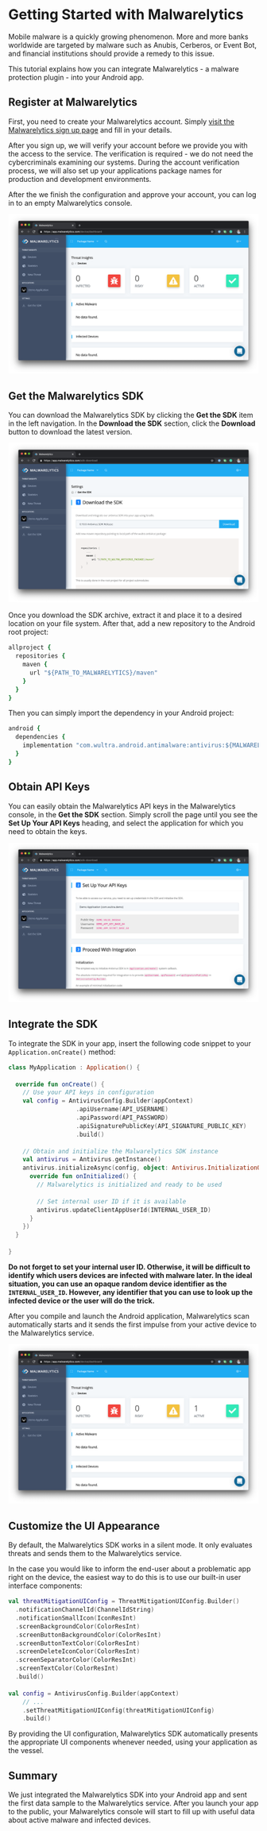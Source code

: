 # Getting Started with Malwarelytics

<!-- AUTHOR joshis_tweets 2020-05-04T00:00:00Z -->
<!-- SIDEBAR _Sidebar.md sticky -->
<!-- TEMPLATE tutorial -->

Mobile malware is a quickly growing phenomenon. More and more banks worldwide are targeted by malware such as Anubis, Cerberos, or Event Bot, and financial institutions should provide a remedy to this issue.

This tutorial explains how you can integrate Malwarelytics - a malware protection plugin - into your Android app.

## Register at Malwarelytics

First, you need to create your Malwarelytics account. Simply [visit the Malwarelytics sign up page](https://www.wultra.com/malwarelytics-signup) and fill in your details.

After you sign up, we will verify your account before we provide you with the access to the service. The verification is required - we do not need the cybercriminals examining our systems. During the account verification process, we will also set up your applications package names for production and development environments.

After the we finish the configuration and approve your account, you can log in to an empty Malwarelytics console.

![ Empty Malwarelytics Console ](./01.png)

## Get the Malwarelytics SDK

You can download the Malwarelytics SDK by clicking the **Get the SDK** item in the left navigation. In the **Download the SDK** section, click the **Download** button to download the latest version.

![ Downloading the SDK ](./02.png)

Once you download the SDK archive, extract it and place it to a desired location on your file system. After that, add a new repository to the Android root project:

```rb
allproject {
  repositories {
    maven {
      url "${PATH_TO_MALWARELYTICS}/maven"
    }
  }
}
```

Then you can simply import the dependency in your Android project:

```rb
android {
  dependencies {
    implementation "com.wultra.android.antimalware:antivirus:${MALWARELYTICS_VERSION}"
  }
}
```

## Obtain API Keys

You can easily obtain the Malwarelytics API keys in the Malwarelytics console, in the **Get the SDK** section. Simply scroll the page until you see the **Set Up Your API Keys** heading, and select the application for which you need to obtain the keys.

![ Downloading the SDK ](./03.png)

## Integrate the SDK

To integrate the SDK in your app, insert the following code snippet to your `Application.onCreate()` method:

```kotlin
class MyApplication : Application() {

  override fun onCreate() {
    // Use your API keys in configuration
    val config = AntivirusConfig.Builder(appContext)
                   .apiUsername(API_USERNAME)
                   .apiPassword(API_PASSWORD)
                   .apiSignaturePublicKey(API_SIGNATURE_PUBLIC_KEY)
                   .build()

    // Obtain and initialize the Malwarelytics SDK instance
    val antivirus = Antivirus.getInstance()          
    antivirus.initializeAsync(config, object: Antivirus.InitializationObserver {
      override fun onInitialized() {
        // Malwarelytics is initialized and ready to be used

        // Set internal user ID if it is available
        antivirus.updateClientAppUserId(INTERNAL_USER_ID)
      }
    })
  }

}
```

**Do not forget to set your internal user ID. Otherwise, it will be difficult to identify which users devices are infected with malware later. In the ideal situation, you can use an opaque random device identifier as the `INTERNAL_USER_ID`. However, any identifier that you can use to look up the infected device or the user will do the trick.**

After you compile and launch the Android application, Malwarelytics scan automatically starts and it sends the first impulse from your active device to the Malwarelytics service.

![ Downloading the SDK ](./04.png)

## Customize the UI Appearance

By default, the Malwarelytics SDK works in a silent mode. It only evaluates threats and sends them to the Malwarelytics service.

In the case you would like to inform the end-user about a problematic app right on the device, the easiest way to do this is to use our built-in user interface components:

```kotlin
val threatMitigationUIConfig = ThreatMitigationUIConfig.Builder()
  .notificationChannelId(ChannelIdString)
  .notificationSmallIcon(IconResInt)
  .screenBackgroundColor(ColorResInt)
  .screenButtonBackgroundColor(ColorResInt)
  .screenButtonTextColor(ColorResInt)
  .screenDeleteIconColor(ColorResInt)
  .screenSeparatorColor(ColorResInt)
  .screenTextColor(ColorResInt)
  .build()

val config = AntivirusConfig.Builder(appContext)
    // ...
    .setThreatMitigationUIConfig(threatMitigationUIConfig)
    .build()
```

By providing the UI configuration, Malwarelytics SDK automatically presents the appropriate UI components whenever needed, using your application as the vessel.

## Summary

We just integrated the Malwarelytics SDK into your Android app and sent the first data sample to the Malwarelytics service. After you launch your app to the public, your Malwarelytics console will start to fill up with useful data about active malware and infected devices.
